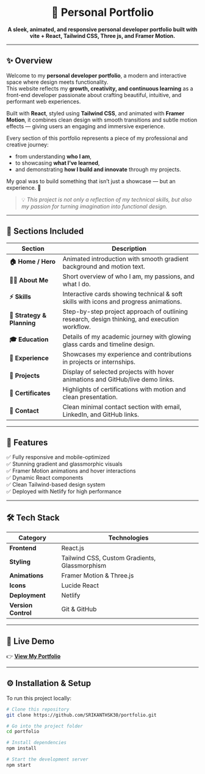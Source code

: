 <!-- Banner -->
<h1 align="center">🌌 Personal Portfolio</h1>

<p align="center">
  <b>A sleek, animated, and responsive personal developer portfolio built with vite + React, Tailwind CSS, Three js, and Framer Motion.</b>
</p>

---

## ✨ Overview

Welcome to my **personal developer portfolio**, a modern and interactive space where design meets functionality.  
This website reflects my **growth, creativity, and continuous learning** as a front-end developer passionate about crafting beautiful, intuitive, and performant web experiences.  

Built with **React**, styled using **Tailwind CSS**, and animated with **Framer Motion**, it combines clean design with smooth transitions and subtle motion effects — giving users an engaging and immersive experience.  

Every section of this portfolio represents a piece of my professional and creative journey:  
- from understanding **who I am**,  
- to showcasing **what I’ve learned**,  
- and demonstrating **how I build and innovate** through my projects.  

My goal was to build something that isn’t just a showcase — but an experience. 🌌  

> 💡 *This project is not only a reflection of my technical skills, but also my passion for turning imagination into functional design.*

---

## 🧠 Sections Included

| Section | Description |
|----------|--------------|
| **🏠 Home / Hero** | Animated introduction with smooth gradient background and motion text. |
| **🙋‍♂️ About Me** | Short overview of who I am, my passions, and what I do. |
| **⚡ Skills** | Interactive cards showing technical & soft skills with icons and progress animations. |
| **🧭 Strategy & Planning** | Step-by-step project approach of outlining research, design thinking, and execution workflow. |
| **🎓 Education** | Details of my academic journey with glowing glass cards and timeline design. |
| **💼 Experience** | Showcases my experience and contributions in projects or internships. |
| **🚀 Projects** | Display of selected projects with hover animations and GitHub/live demo links. |
| **📜 Certificates** | Highlights of certifications with motion and clean presentation. |
| **📩 Contact** | Clean minimal contact section with email, LinkedIn, and GitHub links. |

---

## 💎 Features

✅ Fully responsive and mobile-optimized  
✅ Stunning gradient and glassmorphic visuals  
✅ Framer Motion animations and hover interactions  
✅ Dynamic React components  
✅ Clean Tailwind-based design system  
✅ Deployed with Netlify for high performance  

---

## 🛠️ Tech Stack

| Category | Technologies |
|-----------|---------------|
| **Frontend** | React.js |
| **Styling** | Tailwind CSS, Custom Gradients, Glassmorphism |
| **Animations** | Framer Motion & Three.js |
| **Icons** | Lucide React |
| **Deployment** | Netlify |
| **Version Control** | Git & GitHub |

---

## 🚀 Live Demo

👉 **[View My Portfolio](https://your-portfolio.vercel.app)**  

---

## ⚙️ Installation & Setup

To run this project locally:

```bash
# Clone this repository
git clone https://github.com/SRIKANTHSK30/portfolio.git

# Go into the project folder
cd portfolio

# Install dependencies
npm install

# Start the development server
npm start
